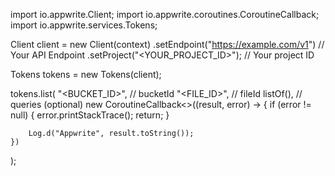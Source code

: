 import io.appwrite.Client;
import io.appwrite.coroutines.CoroutineCallback;
import io.appwrite.services.Tokens;

Client client = new Client(context)
    .setEndpoint("https://example.com/v1") // Your API Endpoint
    .setProject("<YOUR_PROJECT_ID>"); // Your project ID

Tokens tokens = new Tokens(client);

tokens.list(
    "<BUCKET_ID>", // bucketId 
    "<FILE_ID>", // fileId 
    listOf(), // queries (optional)
    new CoroutineCallback<>((result, error) -> {
        if (error != null) {
            error.printStackTrace();
            return;
        }

        Log.d("Appwrite", result.toString());
    })
);

